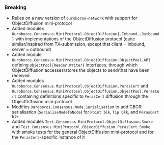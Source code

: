 <!--
A new scriv changelog fragment.

Uncomment the section that is right (remove the HTML comment wrapper).
For top level release notes, leave all the headers commented out.
-->

<!--
### Patch

- A bullet item for the Patch category.

-->
<!--


- A bullet item for the Non-Breaking category.

-->

### Breaking

- Relies on a new version of `ouroboros-network` with support for ObjectDiffusion mini-protocol
- Added modules `Ouroboros.Consensus.MiniProtocol.ObjectDiffusion{.Inbound,.Outbound}` with implementations of the ObjectDiffusion protocol (quite similar/inspired from TX-submission, except that client = inbound, server = outbound)
- Added module `Ouroboros.Consensus.MiniProtocol.ObjectDiffusion.ObjectPool.API` defining `ObjectPool{Reader,Writer}` interfaces, through which ObjectDiffusion accesses/stores the objects to send/that have been received.
- Added modules `Ouroboros.Consensus.MiniProtocol.ObjectDiffusion.PerasCert` and `Ouroboros.Consensus.MiniProtocol.ObjectDiffusion.ObjectPool.PerasCert` containing definitions specific to `PerasCert` diffusion through the ObjectDiffusion mini-protocol 
- Modifies `Ouroboros.Consensus.Node.Serialisation` to add CBOR serialisation (`SerialiseNodeToNode`) for `Point blk`, `Tip blk`, and  `PerasCert blk`
- Added modules `Test.Consensus.MiniProtocol.ObjectDiffusion.Smoke` and `Test.Consensus.MiniProtocol.ObjectDiffusion.PerasCert.Smoke` with smoke tests for the general ObjectDiffusion mini-protocol and for the `PerasCert`-specific instance of it

